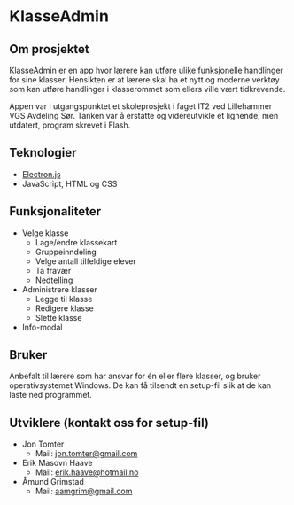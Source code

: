 # KlasseAdmin

## Om prosjektet
KlasseAdmin er en app hvor lærere kan utføre ulike funksjonelle handlinger for sine klasser.
Hensikten er at lærere skal ha et nytt og moderne verktøy som kan utføre handlinger
i klasserommet som ellers ville vært tidkrevende. 

Appen var i utgangspunktet et skoleprosjekt i faget IT2 ved Lillehammer VGS Avdeling Sør. Tanken var å erstatte og videreutvikle et lignende, men utdatert, program skrevet i Flash.


## Teknologier
- [Electron.js](https://www.electronjs.org/)
- JavaScript, HTML og CSS

## Funksjonaliteter
- Velge klasse
  - Lage/endre klassekart
  - Gruppeinndeling
  - Velge antall tilfeldige elever
  - Ta fravær
  - Nedtelling
- Administrere klasser
  - Legge til klasse
  - Redigere klasse
  - Slette klasse
- Info-modal

## Bruker
Anbefalt til lærere som har ansvar for én eller flere klasser, og bruker operativsystemet Windows.
De kan få tilsendt en setup-fil slik at de kan laste ned programmet.

## Utviklere (kontakt oss for setup-fil)
- Jon Tomter
  - Mail: jon.tomter@gmail.com
- Erik Masovn Haave
  - Mail: erik.haave@hotmail.no
- Åmund Grimstad
  - Mail: aamgrim@gmail.com 
